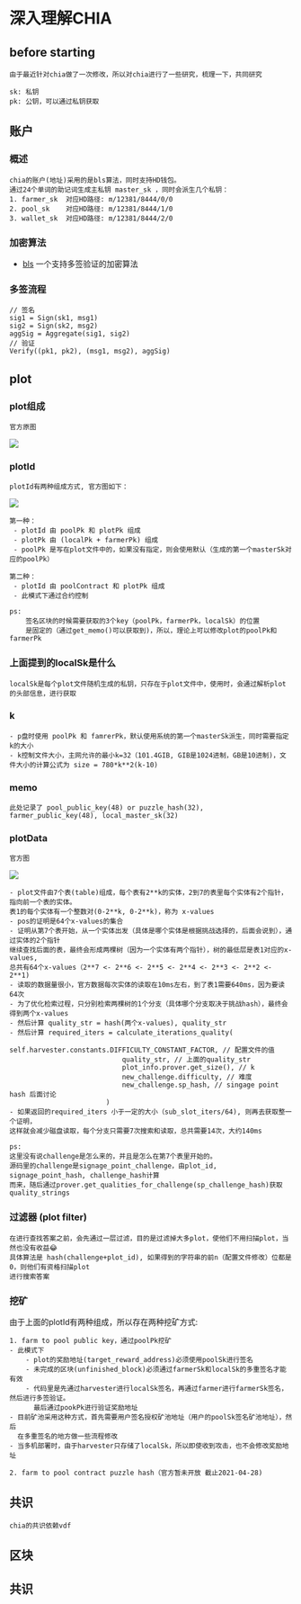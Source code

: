 # 深入理解CHIA
## before starting
```
由于最近针对chia做了一次修改，所以对chia进行了一些研究，梳理一下，共同研究

sk: 私钥
pk: 公钥，可以通过私钥获取
```
## 账户
### 概述
```
chia的账户(地址)采用的是bls算法，同时支持HD钱包。
通过24个单词的助记词生成主私钥 master_sk ，同时会派生几个私钥：
1. farmer_sk  对应HD路径: m/12381/8444/0/0
2. pool_sk    对应HD路径: m/12381/8444/1/0
3. wallet_sk  对应HD路径: m/12381/8444/2/0
```
### 加密算法
- [bls](https://github.com/Chia-Network/bls-signatures) 一个支持多签验证的加密算法
### 多签流程
```
// 签名
sig1 = Sign(sk1, msg1)
sig2 = Sign(sk2, msg2)
aggSig = Aggregate(sig1, sig2)
// 验证
Verify((pk1, pk2), (msg1, msg2), aggSig)
```
## plot
### plot组成
```
官方原图
```
![](https://raw.githubusercontent.com/wiki/Chia-Network/chia-blockchain/images/plot_format.png)
### plotId
```
plotId有两种组成方式, 官方图如下：
```
![](https://raw.githubusercontent.com/wiki/Chia-Network/chia-blockchain/images/plot_ids.png)
```
第一种：
 - plotId 由 poolPk 和 plotPk 组成
 - plotPk 由 (localPk + farmerPk) 组成
 - poolPk 是写在plot文件中的，如果没有指定，则会使用默认（生成的第一个masterSk对应的poolPk）

第二种：
 - plotId 由 poolContract 和 plotPk 组成
 - 此模式下通过合约控制 
 
ps:
    签名区块的时候需要获取的3个key（poolPk，farmerPk，localSk）的位置
    是固定的（通过get_memo()可以获取到)，所以，理论上可以修改plot的poolPk和farmerPk
```
### 上面提到的localSk是什么
```
localSk是每个plot文件随机生成的私钥，只存在于plot文件中，使用时，会通过解析plot的头部信息，进行获取
```
### k
```
- p盘时使用 poolPk 和 famrerPk，默认使用系统的第一个masterSk派生，同时需要指定k的大小
- k控制文件大小，主网允许的最小k=32（101.4GIB, GIB是1024进制，GB是10进制)，文件大小的计算公式为 size = 780*k**2(k-10)
```

### memo
```
此处记录了 pool_public_key(48) or puzzle_hash(32), farmer_public_key(48), local_master_sk(32)
```
### plotData
```
官方图
```
![](https://lh3.googleusercontent.com/ge9Tfy3PQ9q9RqAzLS-cNglV6dhk1ep1JijGSZB9rTNDbKB6LUHMjkJ-dmYgdjkTiHvViuRaPtBIMiuZe4E3VzWkG9R-Tcb6eS4Djoz05AD8a7EyERtGOh5CTcEL1Py6pDXGLpNi)
```
- plot文件由7个表(table)组成，每个表有2**k的实体，2到7的表里每个实体有2个指针，指向前一个表的实体。
表1的每个实体有一个整数对(0-2**k, 0-2**k)，称为 x-values
- pos的证明是64个x-values的集合
- 证明从第7个表开始，从一个实体出发（具体是哪个实体是根据挑战选择的，后面会说到），通过实体的2个指针
继续查找后面的表，最终会形成两棵树（因为一个实体有两个指针），树的最低层是表1对应的x-values,
总共有64个x-values（2**7 <- 2**6 <- 2**5 <- 2**4 <- 2**3 <- 2**2 <- 2**1)
- 读取的数据量很小，官方数据每次实体的读取在10ms左右，到了表1需要640ms，因为要读64次
- 为了优化检索过程，只分别检索两棵树的1个分支（具体哪个分支取决于挑战hash），最终会得到两个x-values
- 然后计算 quality_str = hash(两个x-values), quality_str
- 然后计算 required_iters = calculate_iterations_quality(
                            self.harvester.constants.DIFFICULTY_CONSTANT_FACTOR, // 配置文件的值
                            quality_str, // 上面的quality_str
                            plot_info.prover.get_size(), // k 
                            new_challenge.difficulty, // 难度
                            new_challenge.sp_hash, // singage point hash 后面讨论
                        )
- 如果返回的required_iters 小于一定的大小（sub_slot_iters/64), 则再去获取整一个证明，
这样就会减少磁盘读取，每个分支只需要7次搜索和读取，总共需要14次，大约140ms

ps:
这里没有说challenge是怎么来的，并且是怎么在第7个表里开始的。
源码里的challenge是signage_point_challenge，由plot_id, signage_point_hash, challenge_hash计算
而来，随后通过prover.get_qualities_for_challenge(sp_challenge_hash)获取
quality_strings
```

### 过滤器 (plot filter)
```
在进行查找答案之前，会先通过一层过滤，目的是过滤掉大多plot，使他们不用扫描plot，当然也没有收益😂
具体算法是 hash(challenge+plot_id), 如果得到的字符串的前n（配置文件修改）位都是0，则他们有资格扫描plot
进行搜索答案
```

### 挖矿
由于上面的plotId有两种组成，所以存在两种挖矿方式:
```
1. farm to pool public key，通过poolPk挖矿
- 此模式下
    - plot的奖励地址(target_reward_address)必须使用poolSk进行签名
    - 未完成的区块(unfinished_block)必须通过farmerSk和localSk的多重签名才能有效
    - 代码里是先通过harvester进行localSk签名，再通过farmer进行farmerSk签名，然后进行多签验证。
      最后通过pookPk进行验证奖励地址
- 目前矿池采用这种方式，首先需要用户签名授权矿池地址（用户的poolSk签名矿池地址），然后
  在多重签名的地方做一些流程修改
- 当多机部署时，由于harvester只存储了localSk，所以即使收到攻击，也不会修改奖励地址

2. farm to pool contract puzzle hash（官方暂未开放 截止2021-04-28)
```

## 共识
```
chia的共识依赖vdf
```

## 区块
## 共识